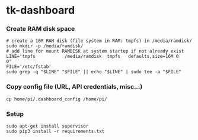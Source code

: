 # tk-dashboard

### Create RAM disk space

    # create a 16M RAM disk (file system in RAM: tmpfs) in /media/ramdisk/
    sudo mkdir -p /media/ramdisk/
    # add line for mount RAMDISK at system startup if not already exist
    LINE='tmpfs           /media/ramdisk  tmpfs   defaults,size=16M 0       0'
    FILE='/etc/fstab'
    sudo grep -q "$LINE" "$FILE" || echo "$LINE" | sudo tee -a "$FILE"


### Copy config file (URL, API credentials, misc...)

    cp home/pi/.dashboard_config /home/pi/

### Setup

    sudo apt-get install supervisor
    sudo pip3 install -r requirements.txt
